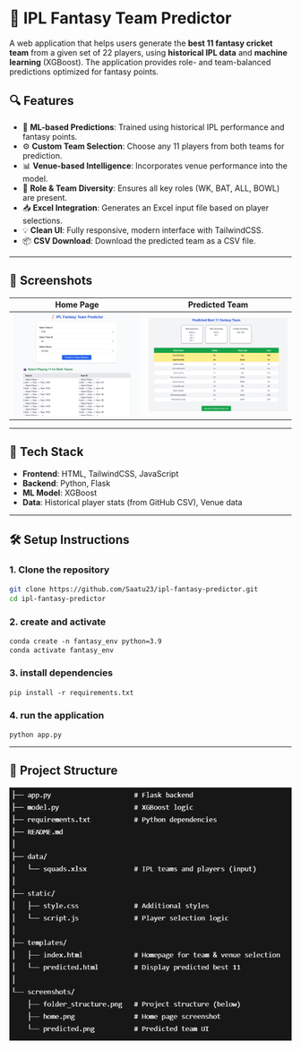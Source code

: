 # 🏏 IPL Fantasy Team Predictor

A web application that helps users generate the **best 11 fantasy cricket team** from a given set of 22 players, using **historical IPL data** and **machine learning** (XGBoost). The application provides role- and team-balanced predictions optimized for fantasy points.

## 🔍 Features

- 🧠 **ML-based Predictions**: Trained using historical IPL performance and fantasy points.
- ⚙️ **Custom Team Selection**: Choose any 11 players from both teams for prediction.
- 📊 **Venue-based Intelligence**: Incorporates venue performance into the model.
- 🧮 **Role & Team Diversity**: Ensures all key roles (WK, BAT, ALL, BOWL) are present.
- 📥 **Excel Integration**: Generates an Excel input file based on player selections.
- 💡 **Clean UI**: Fully responsive, modern interface with TailwindCSS.
- 📦 **CSV Download**: Download the predicted team as a CSV file.

---

## 📸 Screenshots

| Home Page                      | Predicted Team                   |
|----------------------------|----------------------------------|
| ![Home Page](screenshots/home.png) | ![Predicted](screenshots/predicted.png) |

---
## 🚀 Tech Stack

- **Frontend**: HTML, TailwindCSS, JavaScript
- **Backend**: Python, Flask
- **ML Model**: XGBoost
- **Data**: Historical player stats (from GitHub CSV), Venue data

---

## 🛠️ Setup Instructions

### 1. Clone the repository
```bash
git clone https://github.com/Saatu23/ipl-fantasy-predictor.git
cd ipl-fantasy-predictor
```
### 2. create and activate 
```
conda create -n fantasy_env python=3.9
conda activate fantasy_env
```
### 3. install dependencies
```
pip install -r requirements.txt
```

### 4. run the application
```
python app.py
```

---



## 📁 Project Structure

![Project Structure](screenshots/folder_structure.png)